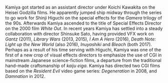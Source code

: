 <!-- Makoto Kamiya -->

Kamiya got started as an assistant director under Koichi Kawakita on the Heisei Godzilla films. He apparently jumped ship midway through the series to go work for Shinji Higuchi on the special effects for the _Gamera_ trilogy of the 90s. Afterwards Kamiya ascended to the title of Special Effects Director on the 2000 film _White Out_. In recent years Kamiya has settled into a steady collaboration with director Shinsuke Sato, having provided VFX work on _Gantz_ (2011), _Library Wars_ (2013, 2015), _I Am A Hero_ (2016), _Death Note: Light up the New World_ (also 2016), _Inuyashiki_ and _Bleach_ (both 2017). Perhaps as a result of his time serving with Higuchi, Kamiya was one of the first of a new crop of visual effects directors to emphasize the use of CGI in mainstream Japanese science-fiction films, a departure from the traditional hand-made craftsmanship of _kaiju eiga_. Kamiya has directed two CGI films based on the _Resident Evil_ video game series: _Degeneration_ in 2008, and _Damnation_ in 2012.